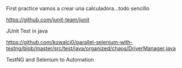 First practice
vamos a crear una calculadora...todo sencillo

https://github.com/junit-team/junit

JUnit Test in java

https://github.com/kowalcj0/parallel-selenium-with-testng/blob/master/src/test/java/organized/chaos/DriverManager.java

TestNG and Selenium to Automation
